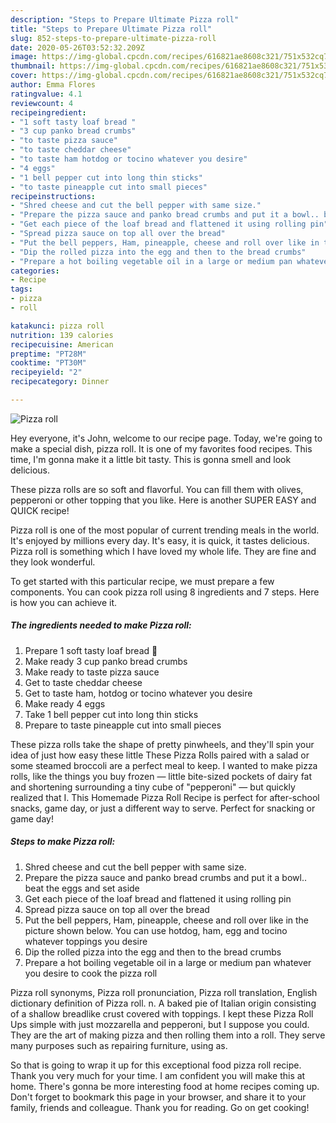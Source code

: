 ```yaml
---
description: "Steps to Prepare Ultimate Pizza roll"
title: "Steps to Prepare Ultimate Pizza roll"
slug: 852-steps-to-prepare-ultimate-pizza-roll
date: 2020-05-26T03:52:32.209Z
image: https://img-global.cpcdn.com/recipes/616821ae8608c321/751x532cq70/pizza-roll-recipe-main-photo.jpg
thumbnail: https://img-global.cpcdn.com/recipes/616821ae8608c321/751x532cq70/pizza-roll-recipe-main-photo.jpg
cover: https://img-global.cpcdn.com/recipes/616821ae8608c321/751x532cq70/pizza-roll-recipe-main-photo.jpg
author: Emma Flores
ratingvalue: 4.1
reviewcount: 4
recipeingredient:
- "1 soft tasty loaf bread "
- "3 cup panko bread crumbs"
- "to taste pizza sauce"
- "to taste cheddar cheese"
- "to taste ham hotdog or tocino whatever you desire"
- "4 eggs"
- "1 bell pepper cut into long thin sticks"
- "to taste pineapple cut into small pieces"
recipeinstructions:
- "Shred cheese and cut the bell pepper with same size."
- "Prepare the pizza sauce and panko bread crumbs and put it a bowl.. beat the eggs and set aside"
- "Get each piece of the loaf bread and flattened it using rolling pin"
- "Spread pizza sauce on top all over the bread"
- "Put the bell peppers, Ham, pineapple, cheese and roll over like in the picture shown below. You can use hotdog, ham, egg and tocino whatever toppings you desire"
- "Dip the rolled pizza into the egg and then to the bread crumbs"
- "Prepare a hot boiling vegetable oil in a large or medium pan whatever you desire to cook the pizza roll"
categories:
- Recipe
tags:
- pizza
- roll

katakunci: pizza roll 
nutrition: 139 calories
recipecuisine: American
preptime: "PT28M"
cooktime: "PT30M"
recipeyield: "2"
recipecategory: Dinner

---
```



![Pizza roll](https://img-global.cpcdn.com/recipes/616821ae8608c321/751x532cq70/pizza-roll-recipe-main-photo.jpg)

Hey everyone, it's John, welcome to our recipe page. Today, we're going to make a special dish, pizza roll. It is one of my favorites food recipes. This time, I'm gonna make it a little bit tasty. This is gonna smell and look delicious.

These pizza rolls are so soft and flavorful. You can fill them with olives, pepperoni or other topping that you like. Here is another SUPER EASY and QUICK recipe!

Pizza roll is one of the most popular of current trending meals in the world. It's enjoyed by millions every day. It's easy, it is quick, it tastes delicious. Pizza roll is something which I have loved my whole life. They are fine and they look wonderful.


To get started with this particular recipe, we must prepare a few components. You can cook pizza roll using 8 ingredients and 7 steps. Here is how you can achieve it.

<!--inarticleads1-->

##### The ingredients needed to make Pizza roll:

1. Prepare 1 soft tasty loaf bread 🍞
1. Make ready 3 cup panko bread crumbs
1. Make ready to taste pizza sauce
1. Get to taste cheddar cheese
1. Get to taste ham, hotdog or tocino whatever you desire
1. Make ready 4 eggs
1. Take 1 bell pepper cut into long thin sticks
1. Prepare to taste pineapple cut into small pieces


These pizza rolls take the shape of pretty pinwheels, and they&#39;ll spin your idea of just how easy these little These Pizza Rolls paired with a salad or some steamed broccoli are a perfect meal to keep. I wanted to make pizza rolls, like the things you buy frozen — little bite-sized pockets of dairy fat and shortening surrounding a tiny cube of &#34;pepperoni&#34; — but quickly realized that I. This Homemade Pizza Roll Recipe is perfect for after-school snacks, game day, or just a different way to serve. Perfect for snacking or game day! 

<!--inarticleads2-->

##### Steps to make Pizza roll:

1. Shred cheese and cut the bell pepper with same size.
1. Prepare the pizza sauce and panko bread crumbs and put it a bowl.. beat the eggs and set aside
1. Get each piece of the loaf bread and flattened it using rolling pin
1. Spread pizza sauce on top all over the bread
1. Put the bell peppers, Ham, pineapple, cheese and roll over like in the picture shown below. You can use hotdog, ham, egg and tocino whatever toppings you desire
1. Dip the rolled pizza into the egg and then to the bread crumbs
1. Prepare a hot boiling vegetable oil in a large or medium pan whatever you desire to cook the pizza roll


Pizza roll synonyms, Pizza roll pronunciation, Pizza roll translation, English dictionary definition of Pizza roll. n. A baked pie of Italian origin consisting of a shallow breadlike crust covered with toppings. I kept these Pizza Roll Ups simple with just mozzarella and pepperoni, but I suppose you could. They are the art of making pizza and then rolling them into a roll. They serve many purposes such as repairing furniture, using as. 

So that is going to wrap it up for this exceptional food pizza roll recipe. Thank you very much for your time. I am confident you will make this at home. There's gonna be more interesting food at home recipes coming up. Don't forget to bookmark this page in your browser, and share it to your family, friends and colleague. Thank you for reading. Go on get cooking!
